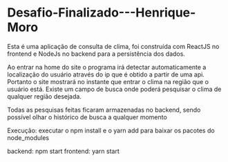 # Desafio-Finalizado---Henrique-Moro

Esta é uma aplicação de consulta de clima, foi construída com ReactJS no frontend e NodeJs no backend para a persistência dos dados.

Ao entrar na home do site o programa irá detectar automaticamente a localização do usuário através do ip que é obtido a partir de uma api.
Portanto o site mostrará no instante que entrar o clima na região que o usuário está. Existe um campo de busca onde poderá pesquisar o clima de qualquer região desejada.

Todas as pesquisas feitas ficaram armazenadas no backend, sendo possível olhar o histórico de busca a qualquer momento

Execução:
executar o npm install e o yarn add para baixar os pacotes do node_modules

backend: npm start
frontend: yarn start
